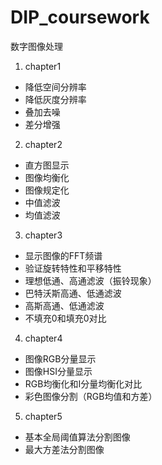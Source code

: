 # DIP_coursework
数字图像处理
1. chapter1
- 降低空间分辨率
- 降低灰度分辨率
- 叠加去噪
- 差分增强
2. chapter2
- 直方图显示
- 图像均衡化
- 图像规定化
- 中值滤波
- 均值滤波
3. chapter3
- 显示图像的FFT频谱
- 验证旋转特性和平移特性
- 理想低通、高通滤波（振铃现象）
- 巴特沃斯高通、低通滤波
- 高斯高通、低通滤波
- 不填充0和填充0对比
4. chapter4
- 图像RGB分量显示
- 图像HSI分量显示
- RGB均衡化和I分量均衡化对比
- 彩色图像分割（RGB均值和方差）
5. chapter5
- 基本全局阈值算法分割图像
- 最大方差法分割图像
